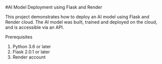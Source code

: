 #AI Model Deployment using Flask and Render

This project demonstrates how to deploy an AI model using Flask and Render cloud. The AI model was built, trained and deployed on the cloud, and is accessible via an API.<br>

Prerequisites<br>
1. Python 3.6 or later
2. Flask 2.0.1 or later
3. Render account



